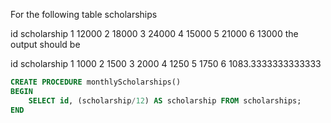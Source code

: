 For the following table scholarships

id	scholarship
1	12000
2	18000
3	24000
4	15000
5	21000
6	13000
the output should be

id	scholarship
1	1000
2	1500
3	2000
4	1250
5	1750
6	1083.3333333333333

```sql
CREATE PROCEDURE monthlyScholarships()
BEGIN
	SELECT id, (scholarship/12) AS scholarship FROM scholarships;
END
```